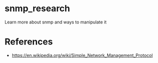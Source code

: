 # snmp_research
Learn more about snmp and ways to manipulate it

# References
* https://en.wikipedia.org/wiki/Simple_Network_Management_Protocol
